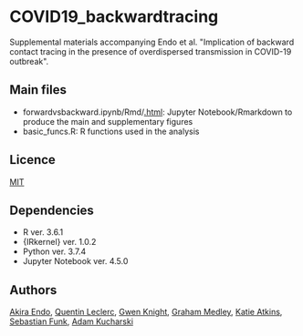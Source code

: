 # COVID19_backwardtracing
Supplemental materials accompanying Endo et al. "Implication of backward contact tracing in the presence of overdispersed transmission in COVID-19 outbreak".

## Main files
* forwardvsbackward.ipynb/Rmd/[.html](https://akira-endo.github.io/COVID19_backwardtracing/COVID19_backwardtracing.html):
Jupyter Notebook/Rmarkdown to produce the main and supplementary figures
* basic_funcs.R:
R functions used in the analysis

## Licence

[MIT](https://github.com/akira-endo/Intro-PMCMC/blob/master/LICENSE)

## Dependencies
* R ver. 3.6.1
* {IRkernel} ver. 1.0.2
* Python ver. 3.7.4
* Jupyter Notebook ver. 4.5.0

## Authors

[Akira Endo](https://github.com/akira-endo), 
[Quentin Leclerc](https://github.com/qleclerc), 
[Gwen Knight](https://github.com/gwenknight), 
[Graham Medley](https://github.com/grahammedley),
[Katie Atkins](https://github.com/katiito), 
[Sebastian Funk](https://github.com/sbfnk),
[Adam Kucharski](https://github.com/adamkucharski)
